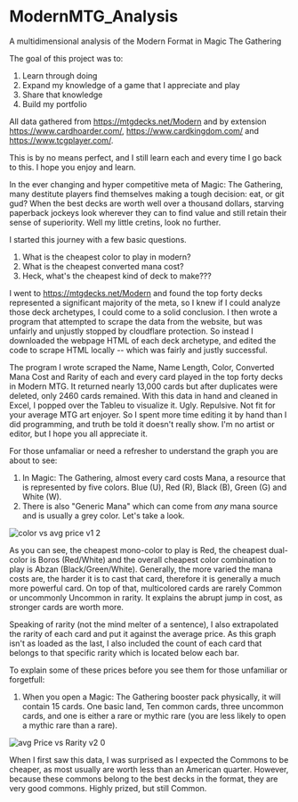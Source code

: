 # ModernMTG_Analysis
A multidimensional analysis of the Modern Format in Magic The Gathering

The goal of this project was to:
1. Learn through doing
2. Expand my knowledge of a game that I appreciate and play
3. Share that knowledge
4. Build my portfolio

All data gathered from https://mtgdecks.net/Modern and by extension https://www.cardhoarder.com/, https://www.cardkingdom.com/ and https://www.tcgplayer.com/.

This is by no means perfect, and I still learn each and every time I go back to this. I hope you enjoy and learn.

In the ever changing and hyper competitive meta of Magic: The Gathering, many destitute players find themselves making a tough decision: eat, or git gud? When the best decks are worth well over a thousand dollars, starving paperback jockeys look wherever they can to find value and still retain their sense of superiority. Well my little cretins, look no further.

I started this journey with a few basic questions.
1. What is the cheapest color to play in modern?
2. What is the cheapest converted mana cost?
3. Heck, what's the cheapest kind of deck to make???

I went to https://mtgdecks.net/Modern and found the top forty decks represented a significant majority of the meta, so I knew if I could analyze those deck archetypes, I could come to a solid conclusion. I then wrote a program that attempted to scrape the data from the website, but was unfairly and unjustly stopped by cloudflare protection. So instead I downloaded the webpage HTML of each deck archetype, and edited the code to scrape HTML locally -- which was fairly and justly successful.

The program I wrote scraped the Name, Name Length, Color, Converted Mana Cost and Rarity of each and every card played in the top forty decks in Modern MTG. It returned nearly 13,000 cards but after duplicates were deleted, only 2460 cards remained. With this data in hand and cleaned in Excel, I popped over the Tableu to visualize it. Ugly. Repulsive. Not fit for your average MTG art enjoyer. So I spent more time editing it by hand than I did programming, and truth be told it doesn't really show. I'm no artist or editor, but I hope you all appreciate it.

For those unfamaliar or need a refresher to understand the graph you are about to see:
  1. In Magic: The Gathering, almost every card costs Mana, a resource that is represented by five colors. Blue (U), Red (R), Black (B), Green (G) and White (W). 
  2. There is also "Generic Mana" which can come from *any* mana source and is usually a grey color. Let's take a look.

![color vs avg price v1 2](https://user-images.githubusercontent.com/86437248/133210189-6837ab3a-5ef6-40c3-b11c-3a345b890d6a.png)

As you can see, the cheapest mono-color to play is Red, the cheapest dual-color is Boros (Red/White) and the overall cheapest color combination to play is Abzan (Black/Green/White). Generally, the more varied the mana costs are, the harder it is to cast that card, therefore it is generally a much more powerful card. On top of that, multicolored cards are rarely Common or uncommonly Uncommon in rarity. It explains the abrupt jump in cost, as stronger cards are worth more. 

Speaking of rarity (not the mind melter of a sentence), I also extrapolated the rarity of each card and put it against the average price. As this graph isn't as loaded as the last,  I also included the count of each card that belongs to that specific rarity which is located below each bar.

To explain some of these prices before you see them for those unfamiliar or forgetfull:
1. When you open a Magic: The Gathering booster pack physically, it will contain 15 cards. One basic land, Ten common cards, three uncommon cards, and one is either a rare or mythic rare (you are less likely to open a mythic rare than a rare).

![avg Price vs Rarity v2 0](https://user-images.githubusercontent.com/86437248/133210901-3eda5c33-23df-4adc-abc3-0570243a6b77.png)

When I first saw this data, I was surprised as I expected the Commons to be cheaper, as most usually are worth less than an American quarter. However, because these commons belong to the best decks in the format, they are very good commons. Highly prized, but still Common. 
